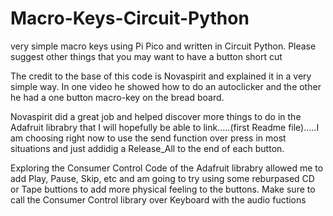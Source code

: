 # Macro-Keys-Circuit-Python
very simple macro keys using Pi Pico and written in Circuit Python.  Please suggest other things that you may want to have a button short cut 



The credit to the base of this code is Novaspirit and explained it in a very simple way.  In one video he showed how to do an autoclicker and the other he had a one button macro-key on the bread board.

Novaspirit did a great job and helped discover more things to do in the Adafruit librabry that I will hopefully be able to link.....(first Readme file).....I am choosing right now to use the send function over press in most situations and just addidig a Release_All to the end of each button.

Exploring the Consumer Control Code of the Adafruit librabry allowed me to add Play, Pause, Skip, etc and am going to try using some reburpased CD or Tape buttions to add more physical feeling to the buttons.  Make sure to call the Consumer Control library over Keyboard with the audio fuctions



